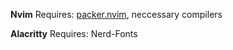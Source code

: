 **Nvim**
Requires: [packer.nvim](https://github.com/wbthomason/packer.nvim), neccessary compilers

**Alacritty**
Requires: Nerd-Fonts
